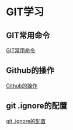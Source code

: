 # GIT学习

## GIT常用命令
[GIT常用命令](./COMMON-COMMANDS.MD)

## Github的操作
[Github的操作](./OPERATE_GITHUB.MD)

## git .ignore的配置
[git .ignore的配置](./GIT_IGNORE.MD)